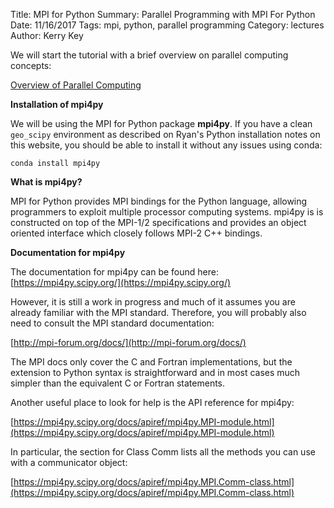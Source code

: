 Title: MPI for Python
Summary:   Parallel Programming with MPI For Python
Date: 11/16/2017
Tags: mpi, python, parallel programming
Category: lectures
Author: Kerry Key


We will start the tutorial with a brief overview on parallel computing concepts:

 [Overview of Parallel Computing](https://www.dropbox.com/s/2yidkm4e94p0yyj/MPI%20Overview.pdf?dl=0)


**Installation of mpi4py**

We will be using the MPI for Python package **mpi4py**. If you have a clean `geo_scipy` environment as described on Ryan's Python installation notes on this website, you should be able to install it without any issues using conda:
~~~
conda install mpi4py
~~~


**What is mpi4py?**

MPI for Python provides MPI bindings for the Python  language, allowing programmers to exploit multiple processor computing systems. mpi4py is  is constructed on top of the MPI-1/2 specifications and provides an object oriented interface which closely follows MPI-2 C++ bindings.

**Documentation for mpi4py**

The documentation for mpi4py can be found here:
[https://mpi4py.scipy.org/](https://mpi4py.scipy.org/)

However, it is still a work in progress and much of it assumes you are already  familiar with the MPI standard. Therefore, you will  probably also need to  consult the MPI standard documentation:

[http://mpi-forum.org/docs/](http://mpi-forum.org/docs/)

 The MPI docs only cover the C and Fortran implementations, but the extension to Python syntax is straightforward and in most cases much simpler than the equivalent C or Fortran statements.

 Another useful place to look for help is the API reference for mpi4py:

 [https://mpi4py.scipy.org/docs/apiref/mpi4py.MPI-module.html](https://mpi4py.scipy.org/docs/apiref/mpi4py.MPI-module.html)

 In particular, the section for Class Comm lists all the methods you can use with a communicator object:

 [https://mpi4py.scipy.org/docs/apiref/mpi4py.MPI.Comm-class.html](https://mpi4py.scipy.org/docs/apiref/mpi4py.MPI.Comm-class.html)

